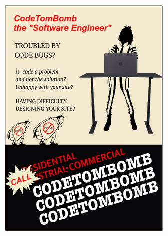 <img src="https://github.com/codetombomb/codetombomb/blob/master/contact.png?raw=true" alt="CodeTomBomb Beetlejuice advertisement" height="50%"/>
